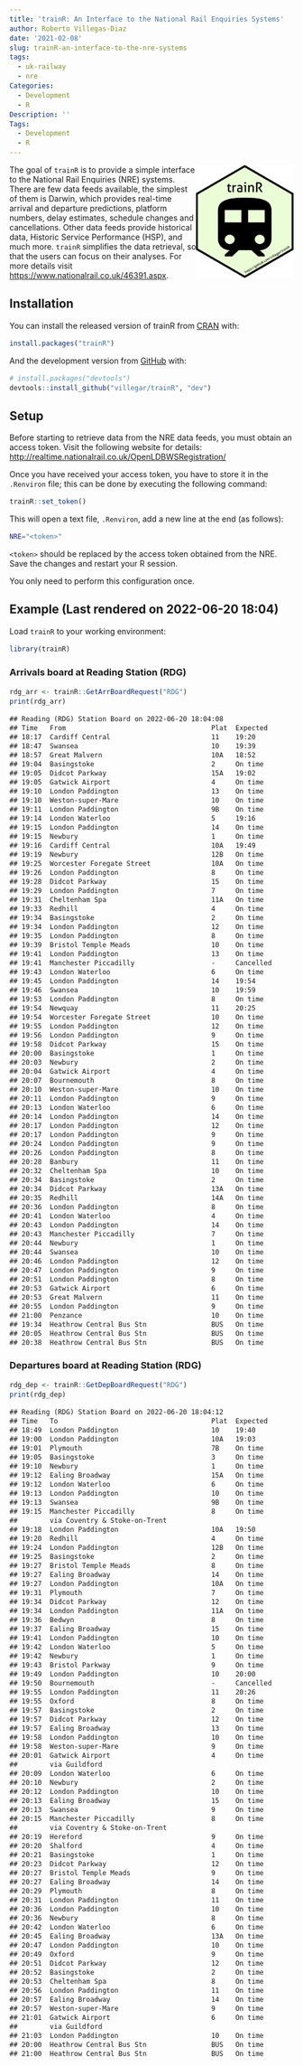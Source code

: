 ```yaml
---
title: 'trainR: An Interface to the National Rail Enquiries Systems'
author: Roberto Villegas-Diaz
date: '2021-02-08'
slug: trainR-an-interface-to-the-nre-systems
tags:
  - uk-railway
  - nre
Categories:
  - Development
  - R
Description: ''
Tags:
  - Development
  - R
---
```


<img src="https://raw.githubusercontent.com/villegar/trainR/main/inst/images/logo.png" alt="logo" align="right" height=200px/>

The goal of `trainR` is to provide a simple interface to the 
National Rail Enquiries (NRE) systems. There are few data feeds 
available, the simplest of them is Darwin, which provides real-time 
arrival and departure predictions, platform numbers, delay estimates, 
schedule changes and cancellations. Other data feeds provide historical 
data, Historic Service Performance (HSP), and much more. `trainR` 
simplifies the data retrieval, so that the users can focus on their 
analyses. For more details visit 
https://www.nationalrail.co.uk/46391.aspx.

## Installation

You can install the released version of trainR from [CRAN](https://CRAN.R-project.org) with:

``` r
install.packages("trainR")
```

And the development version from [GitHub](https://github.com/) with:

``` r
# install.packages("devtools")
devtools::install_github("villegar/trainR", "dev")
```

## Setup
Before starting to retrieve data from the NRE data feeds, you must obtain an access token. 
Visit the following website for details: http://realtime.nationalrail.co.uk/OpenLDBWSRegistration/

Once you have received your access token, you have to store it in the `.Renviron` file; this can be 
done by executing the following command:


```r
trainR::set_token()
```

This will open a text file, `.Renviron`, add a new line at the end (as follows):

```bash
NRE="<token>"
```

`<token>` should be replaced by the access token obtained from the NRE. Save the changes and restart 
your R session.

You only need to perform this configuration once.

## Example (Last rendered on 2022-06-20 18:04)

Load `trainR` to your working environment:

```r
library(trainR)
```

### Arrivals board at Reading Station (RDG)


```r
rdg_arr <- trainR::GetArrBoardRequest("RDG")
print(rdg_arr)
```

```
## Reading (RDG) Station Board on 2022-06-20 18:04:08
## Time   From                                    Plat  Expected
## 18:17  Cardiff Central                         11    19:20
## 18:47  Swansea                                 10    19:39
## 18:57  Great Malvern                           10A   18:52
## 19:04  Basingstoke                             2     On time
## 19:05  Didcot Parkway                          15A   19:02
## 19:05  Gatwick Airport                         4     On time
## 19:10  London Paddington                       13    On time
## 19:10  Weston-super-Mare                       10    On time
## 19:11  London Paddington                       9B    On time
## 19:14  London Waterloo                         5     19:16
## 19:15  London Paddington                       14    On time
## 19:15  Newbury                                 1     On time
## 19:16  Cardiff Central                         10A   19:49
## 19:19  Newbury                                 12B   On time
## 19:25  Worcester Foregate Street               10A   On time
## 19:26  London Paddington                       8     On time
## 19:28  Didcot Parkway                          15    On time
## 19:29  London Paddington                       7     On time
## 19:31  Cheltenham Spa                          11A   On time
## 19:33  Redhill                                 4     On time
## 19:34  Basingstoke                             2     On time
## 19:34  London Paddington                       12    On time
## 19:35  London Paddington                       8     On time
## 19:39  Bristol Temple Meads                    10    On time
## 19:41  London Paddington                       13    On time
## 19:41  Manchester Piccadilly                   -     Cancelled
## 19:43  London Waterloo                         6     On time
## 19:45  London Paddington                       14    19:54
## 19:46  Swansea                                 10    19:59
## 19:53  London Paddington                       8     On time
## 19:54  Newquay                                 11    20:25
## 19:54  Worcester Foregate Street               10    On time
## 19:55  London Paddington                       12    On time
## 19:56  London Paddington                       9     On time
## 19:58  Didcot Parkway                          15    On time
## 20:00  Basingstoke                             1     On time
## 20:03  Newbury                                 2     On time
## 20:04  Gatwick Airport                         4     On time
## 20:07  Bournemouth                             8     On time
## 20:10  Weston-super-Mare                       10    On time
## 20:11  London Paddington                       9     On time
## 20:13  London Waterloo                         6     On time
## 20:14  London Paddington                       14    On time
## 20:17  London Paddington                       12    On time
## 20:17  London Paddington                       9     On time
## 20:24  London Paddington                       9     On time
## 20:26  London Paddington                       8     On time
## 20:28  Banbury                                 11    On time
## 20:32  Cheltenham Spa                          10    On time
## 20:34  Basingstoke                             2     On time
## 20:34  Didcot Parkway                          13A   On time
## 20:35  Redhill                                 14A   On time
## 20:36  London Paddington                       8     On time
## 20:41  London Waterloo                         4     On time
## 20:43  London Paddington                       14    On time
## 20:43  Manchester Piccadilly                   7     On time
## 20:44  Newbury                                 1     On time
## 20:44  Swansea                                 10    On time
## 20:46  London Paddington                       12    On time
## 20:47  London Paddington                       9     On time
## 20:51  London Paddington                       8     On time
## 20:53  Gatwick Airport                         6     On time
## 20:53  Great Malvern                           11    On time
## 20:55  London Paddington                       9     On time
## 21:00  Penzance                                10    On time
## 19:34  Heathrow Central Bus Stn                BUS   On time
## 20:05  Heathrow Central Bus Stn                BUS   On time
## 20:38  Heathrow Central Bus Stn                BUS   On time
```

### Departures board at Reading Station (RDG)


```r
rdg_dep <- trainR::GetDepBoardRequest("RDG")
print(rdg_dep)
```

```
## Reading (RDG) Station Board on 2022-06-20 18:04:12
## Time   To                                      Plat  Expected
## 18:49  London Paddington                       10    19:40
## 19:00  London Paddington                       10A   19:03
## 19:01  Plymouth                                7B    On time
## 19:05  Basingstoke                             3     On time
## 19:10  Newbury                                 1     On time
## 19:12  Ealing Broadway                         15A   On time
## 19:12  London Waterloo                         6     On time
## 19:13  London Paddington                       10    On time
## 19:13  Swansea                                 9B    On time
## 19:15  Manchester Piccadilly                   8     On time
##        via Coventry & Stoke-on-Trent           
## 19:18  London Paddington                       10A   19:50
## 19:20  Redhill                                 4     On time
## 19:24  London Paddington                       12B   On time
## 19:25  Basingstoke                             2     On time
## 19:27  Bristol Temple Meads                    8     On time
## 19:27  Ealing Broadway                         14    On time
## 19:27  London Paddington                       10A   On time
## 19:31  Plymouth                                7     On time
## 19:34  Didcot Parkway                          12    On time
## 19:34  London Paddington                       11A   On time
## 19:36  Bedwyn                                  8     On time
## 19:37  Ealing Broadway                         15    On time
## 19:41  London Paddington                       10    On time
## 19:42  London Waterloo                         5     On time
## 19:42  Newbury                                 1     On time
## 19:43  Bristol Parkway                         9     On time
## 19:49  London Paddington                       10    20:00
## 19:50  Bournemouth                             -     Cancelled
## 19:55  London Paddington                       11    20:26
## 19:55  Oxford                                  8     On time
## 19:57  Basingstoke                             2     On time
## 19:57  Didcot Parkway                          12    On time
## 19:57  Ealing Broadway                         13    On time
## 19:58  London Paddington                       10    On time
## 19:58  Weston-super-Mare                       9     On time
## 20:01  Gatwick Airport                         4     On time
##        via Guildford                           
## 20:09  London Waterloo                         6     On time
## 20:10  Newbury                                 2     On time
## 20:12  London Paddington                       10    On time
## 20:13  Ealing Broadway                         15    On time
## 20:13  Swansea                                 9     On time
## 20:15  Manchester Piccadilly                   8     On time
##        via Coventry & Stoke-on-Trent           
## 20:19  Hereford                                9     On time
## 20:20  Shalford                                4     On time
## 20:21  Basingstoke                             1     On time
## 20:23  Didcot Parkway                          12    On time
## 20:27  Bristol Temple Meads                    9     On time
## 20:27  Ealing Broadway                         14    On time
## 20:29  Plymouth                                8     On time
## 20:31  London Paddington                       11    On time
## 20:36  London Paddington                       10    On time
## 20:36  Newbury                                 8     On time
## 20:42  London Waterloo                         6     On time
## 20:45  Ealing Broadway                         13A   On time
## 20:47  London Paddington                       10    On time
## 20:49  Oxford                                  9     On time
## 20:51  Didcot Parkway                          12    On time
## 20:52  Basingstoke                             2     On time
## 20:53  Cheltenham Spa                          8     On time
## 20:56  London Paddington                       11    On time
## 20:57  Ealing Broadway                         14    On time
## 20:57  Weston-super-Mare                       9     On time
## 21:01  Gatwick Airport                         6     On time
##        via Guildford                           
## 21:03  London Paddington                       10    On time
## 20:00  Heathrow Central Bus Stn                BUS   On time
## 21:00  Heathrow Central Bus Stn                BUS   On time
```
